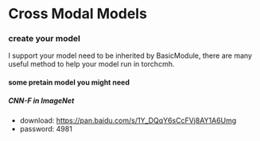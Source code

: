 # Cross Modal Models

### create your model
I support your model need to be inherited by BasicModule, there are many useful method to help your model run in torchcmh.


#### some pretain model you might need
##### CNN-F in ImageNet
- download: https://pan.baidu.com/s/1Y_DQqY6sCcFVj8AY1A6Umg
- password: 4981